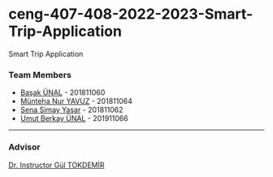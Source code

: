 # ceng-407-408-2022-2023-Smart-Trip-Application
Smart Trip Application

### Team Members
* [Başak ÜNAL](https://github.com/BasakUnal) - 201811060
* [Münteha Nur YAVUZ](https://github.com/muntehayvz) - 201811064
* [Sena Simay Yaşar](https://github.com/simayasar) - 201811062
* [Umut Berkay ÜNAL](https://github.com/umutberkayunal) - 201911066

***

### Advisor
[Dr. Instructor Gül TOKDEMİR](http://www.cankaya.edu.tr/akademik_birimler/cv/Dr.%C3%96%C4%9Fr.%C3%9CyesiG%C3%BClTOKDEM%C4%B0R.html)
